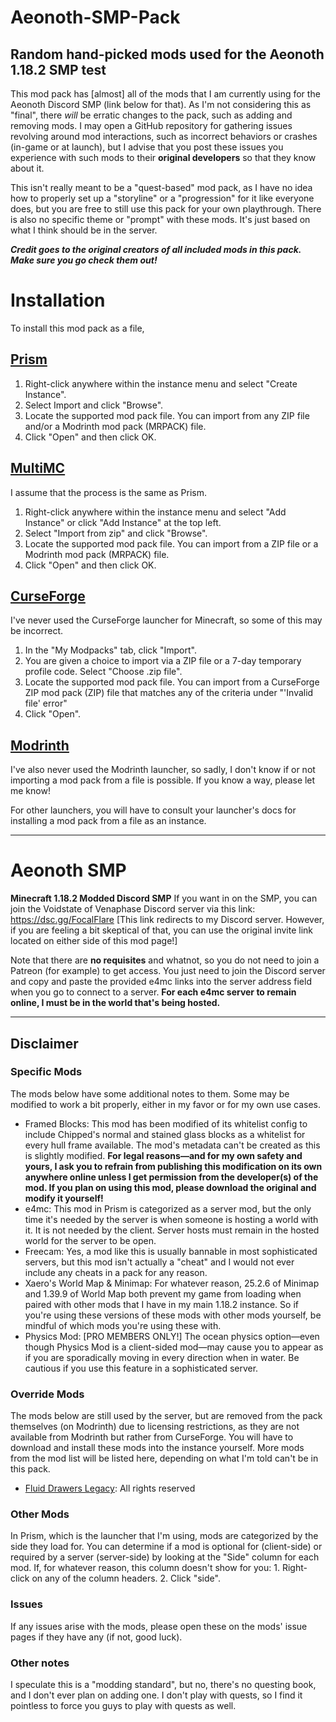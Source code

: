# Aeonoth-SMP-Pack
Random hand-picked mods used for the Aeonoth 1.18.2 SMP
test
---

This mod pack has [almost] all of the mods that I am currently using for the Aeonoth Discord SMP (link below for that). As I'm not considering this as "final", there _will_ be erratic changes to the pack, such as adding and removing mods. I may open a GitHub repository for gathering issues revolving around mod interactions, such as incorrect behaviors or crashes (in-game or at launch), but I advise that you post these issues you experience with such mods to their **original developers** so that they know about it.

This isn't really meant to be a "quest-based" mod pack, as I have no idea how to properly set up a "storyline" or a "progression" for it like everyone does, but you are free to still use this pack for your own playthrough. There is also no specific theme or "prompt" with these mods. It's just based on what I think should be in the server.

**_Credit goes to the original creators of all included mods in this pack. Make sure you go check them out!_**

# Installation
To install this mod pack as a file,

## [Prism](https://prismlauncher.org/wiki/getting-started/download-modpacks/)
1. Right-click anywhere within the instance menu and select "Create Instance".
2. Select Import and click "Browse".
3. Locate the supported mod pack file. You can import from any ZIP file and/or a Modrinth mod pack (MRPACK) file.
4. Click "Open" and then click OK.

## [MultiMC](https://github.com/MultiMC/Launcher/wiki/Import-Instance)
I assume that the process is the same as Prism.
1. Right-click anywhere within the instance menu and select "Add Instance" or click "Add Instance" at the top left.
2. Select "Import from zip" and click "Browse".
3. Locate the supported mod pack file. You can import from a ZIP file or a Modrinth mod pack (MRPACK) file.
4. Click "Open" and then click OK.

## [CurseForge](https://support.curseforge.com/en/support/solutions/articles/9000197912-exporting-and-importing-modpacks)
I've never used the CurseForge launcher for Minecraft, so some of this may be incorrect.
1. In the "My Modpacks" tab, click "Import".
2. You are given a choice to import via a ZIP file or a 7-day temporary profile code. Select "Choose .zip file".
3. Locate the supported mod pack file. You can import from a CurseForge ZIP mod pack (ZIP) file that matches any of the criteria under "'Invalid file' error"
4. Click "Open".

## [Modrinth](https://support.modrinth.com/en/articles/8802250-modpacks-on-modrinth)
I've also never used the Modrinth launcher, so sadly, I don't know if or not importing a mod pack from a file is possible. If you know a way, please let me know!

For other launchers, you will have to consult your launcher's docs for installing a mod pack from a file as an instance.

---

# Aeonoth SMP 
**Minecraft 1.18.2 Modded Discord SMP**
If you want in on the SMP, you can join the Voidstate of Venaphase Discord server via this link: https://dsc.gg/FocalFlare [This link redirects to my Discord server. However, if you are feeling a bit skeptical of that, you can use the original invite link located on either side of this mod page!]

Note that there are **no requisites** and whatnot, so you do not need to join a Patreon (for example) to get access. You just need to join the Discord server and copy and paste the provided e4mc links into the server address field when you go to connect to a server. **For each e4mc server to remain online, I must be in the world that's being hosted.**

---

## Disclaimer
### Specific Mods
The mods below have some additional notes to them. Some may be modified to work a bit properly, either in my favor or for my own use cases.
* Framed Blocks: This mod has been modified of its whitelist config to include Chipped's normal and stained glass blocks as a whitelist for every hull frame available. The mod's metadata can't be created as this is slightly modified. **For legal reasons—and for my own safety and yours, I ask you to refrain from publishing this modification on its own anywhere online unless I get permission from the developer(s) of the mod. If you plan on using this mod, please download the original and modify it yourself!**
* e4mc: This mod in Prism is categorized as a server mod, but the only time it's needed by the server is when someone is hosting a world with it. It is not needed by the client. Server hosts must remain in the hosted world for the server to be open.
* Freecam: Yes, a mod like this is usually bannable in most sophisticated servers, but this mod isn't actually a "cheat" and I would not ever include any cheats in a pack for any reason.
* Xaero's World Map & Minimap: For whatever reason, 25.2.6 of Minimap and 1.39.9 of World Map both prevent my game from loading when paired with other mods that I have in my main 1.18.2 instance. So if you're using these versions of these mods with other mods yourself, be mindful of which mods you're using these with.
* Physics Mod: [PRO MEMBERS ONLY!] The ocean physics option—even though Physics Mod is a client-sided mod—may cause you to appear as if you are sporadically moving in every direction when in water. Be cautious if you use this feature in a sophisticated server.

### Override Mods
The mods below are still used by the server, but are removed from the pack themselves (on Modrinth) due to licensing restrictions, as they are not available from Modrinth but rather from CurseForge. You will have to download and install these mods into the instance yourself. More mods from the mod list will be listed here, depending on what I'm told can't be in this pack.
* [Fluid Drawers Legacy](https://www.curseforge.com/minecraft/mc-mods/fluid-drawers-legacy): All rights reserved


### Other Mods
In Prism, which is the launcher that I'm using, mods are categorized by the side they load for. You can determine if a mod is optional for (client-side) or required by a server (server-side) by looking at the "Side" column for each mod. If, for whatever reason, this column doesn't show for you:
	1. Right-click on any of the column headers.
	2. Click "side".

### Issues
If any issues arise with the mods, please open these on the mods' issue pages if they have any (if not, good luck).

### Other notes
I speculate this is a "modding standard", but no, there's no questing book, and I don't ever plan on adding one. I don't play with quests, so I find it pointless to force you guys to play with quests as well.
<!--stackedit_data:
eyJoaXN0b3J5IjpbODU5OTg5OTI2XX0=
-->
